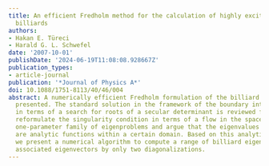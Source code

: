 ```yaml
---
title: An efficient Fredholm method for the calculation of highly excited states of
  billiards
authors:
- Hakan E. Türeci
- Harald G. L. Schwefel
date: '2007-10-01'
publishDate: '2024-06-19T11:08:08.928667Z'
publication_types:
- article-journal
publication: '*Journal of Physics A*'
doi: 10.1088/1751-8113/40/46/004
abstract: A numerically efficient Fredholm formulation of the billiard problem is
  presented. The standard solution in the framework of the boundary integral method
  in terms of a search for roots of a secular determinant is reviewed first. We next
  reformulate the singularity condition in terms of a flow in the space of an auxiliary
  one-parameter family of eigenproblems and argue that the eigenvalues and eigenfunctions
  are analytic functions within a certain domain. Based on this analytic behavior,
  we present a numerical algorithm to compute a range of billiard eigenvalues and
  associated eigenvectors by only two diagonalizations.
---
```

